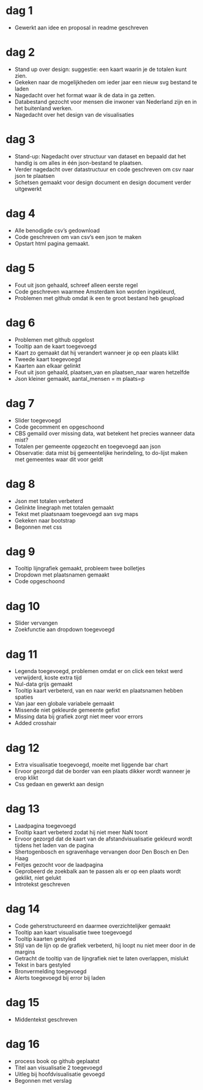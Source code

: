 # dag 1
- Gewerkt aan idee en proposal in readme geschreven

# dag 2
- Stand up over design: suggestie: een kaart waarin je de totalen kunt zien. 
- Gekeken naar de mogelijkheden om ieder jaar een nieuw svg bestand te laden
- Nagedacht over het format waar ik de data in ga zetten. 
- Databestand gezocht voor mensen die inwoner van Nederland zijn en in het buitenland werken. 
- Nagedacht over het design van de visualisaties

# dag 3
- Stand-up: Nagedacht over structuur van dataset en bepaald dat het handig is om alles in één json-bestand te plaatsen. 
- Verder nagedacht over datastructuur en code geschreven om csv naar json te plaatsen
- Schetsen gemaakt voor design document en design document verder uitgewerkt

# dag 4
- Alle benodigde csv’s gedownload
- Code geschreven om van csv’s een json te maken
- Opstart html pagina gemaakt. 

# dag 5
- Fout uit json gehaald, schreef alleen eerste regel
- Code geschreven waarmee Amsterdam kon worden ingekleurd, 
- Problemen met github omdat ik een te groot bestand heb geupload

# dag 6
- Problemen met github opgelost
- Tooltip aan de kaart toegevoegd
- Kaart zo gemaakt dat hij verandert wanneer je op een plaats klikt
- Tweede kaart toegevoegd
- Kaarten aan elkaar gelinkt
- Fout uit json gehaald, plaatsen_van en plaatsen_naar waren hetzelfde
- Json kleiner gemaakt, aantal_mensen = m plaats=p

# dag 7
- Slider toegevoegd
- Code gecomment en opgeschoond
- CBS gemaild over missing data, wat betekent het precies wanneer data mist?
- Totalen per gemeente opgezocht en toegevoegd aan json
- Observatie: data mist bij gemeentelijke herindeling, to do-lijst maken met gemeentes waar dit voor geldt

# dag 8
- Json met totalen verbeterd
- Gelinkte linegraph met totalen gemaakt
- Tekst met plaatsnaam toegevoegd aan svg maps
- Gekeken naar bootstrap
- Begonnen met css

# dag 9
- Tooltip lijngrafiek gemaakt, probleem twee bolletjes
- Dropdown met plaatsnamen gemaakt
- Code opgeschoond

# dag 10
- Slider vervangen
- Zoekfunctie aan dropdown toegevoegd

# dag 11
- Legenda toegevoegd, problemen omdat er on click een tekst werd verwijderd, koste extra tijd
- Nul-data grijs gemaakt
- Tooltip kaart verbeterd, van en naar werkt en plaatsnamen hebben spaties
- Van jaar een globale variabele gemaakt
- Missende niet gekleurde gemeente gefixt
- Missing data bij grafiek zorgt niet meer voor errors
- Added crosshair 

# dag 12
- Extra visualisatie toegevoegd, moeite met liggende bar chart
- Ervoor gezorgd dat de border van een plaats dikker wordt wanneer je erop klikt
- Css gedaan en gewerkt aan design

# dag 13
- Laadpagina toegevoegd
- Tooltip kaart verbeterd zodat hij niet meer NaN toont
- Ervoor gezorgd dat de kaart van de afstandvisualisatie gekleurd wordt tijdens het laden van de pagina
- Shertogenbosch en sgravenhage vervangen door Den Bosch en Den Haag
- Feitjes gezocht voor de laadpagina
- Geprobeerd de zoekbalk aan te passen als er op een plaats wordt geklikt, niet gelukt
- Introtekst geschreven

# dag 14
- Code geherstructureerd en daarmee overzichtelijker gemaakt
- Tooltip aan kaart visualisatie twee toegevoegd
- Tooltip kaarten gestyled
- Stijl van de lijn op de grafiek verbeterd, hij loopt nu niet meer door in de margins
- Getracht de tooltip van de lijngrafiek niet te laten overlappen, mislukt
- Tekst in bars gestyled
- Bronvermelding toegevoegd
- Alerts toegevoegd bij error bij laden

# dag 15
- Middentekst geschreven

# dag 16
- process book op github geplaatst
- Titel aan visualisatie 2 toegevoegd
- Uitleg bij hoofdvisualisatie gevoegd
- Begonnen met verslag
